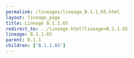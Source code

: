 ```yaml
---
permalink: /lineages/lineage_B.1.1.65.html
layout: lineage_page
title: Lineage B.1.1.65
redirect_to: ../lineage.html?lineage=B.1.1.65
lineage: B.1.1.65
parent: B.1.1
children: ['B.1.1.65']
---
```

